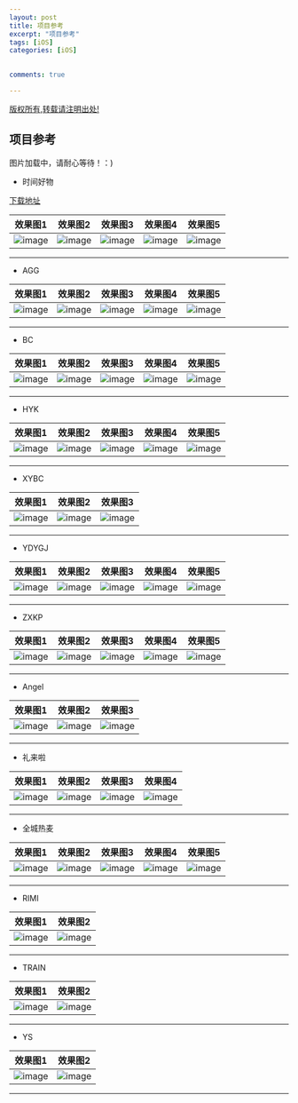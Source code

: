 ```yaml
---
layout: post
title: 项目参考 
excerpt: "项目参考"
tags: [iOS]
categories: [iOS]

  
comments: true

---
```



<!--image:
  //不需要img路径
  feature: Gallary/716.jpg 
  feature: http://21232
  credit: JuanFelix
  creditlink: -->
  
[版权所有,转载请注明出处!](https://ifallen.github.io)


## 项目参考

>
图片加载中，请耐心等待！：) 


- 时间好物

>
 [下载地址](https://itunes.apple.com/cn/app/id1506737056?mt=8)

|效果图1 |效果图2 |效果图3 |效果图4 |效果图5|
| ------- | -------- | ------- | ------- | -------- |
|![image](https://github.com/iFallen/ifallen.github.io/raw/master/img/2015/10/10/zljr/sjhw/1.png)|![image](https://github.com/iFallen/ifallen.github.io/raw/master/img/2015/10/10/zljr/sjhw/2.png)|![image](https://github.com/iFallen/ifallen.github.io/raw/master/img/2015/10/10/zljr/sjhw/3.png)|![image](https://github.com/iFallen/ifallen.github.io/raw/master/img/2015/10/10/zljr/sjhw/4.png)|![image](https://github.com/iFallen/ifallen.github.io/raw/master/img/2015/10/10/zljr/sjhw/5.png)|

---

- AGG

>
|效果图1 |效果图2 |效果图3 |效果图4 |效果图5|
| ------- | -------- | ------- | ------- | -------- |
|![image](https://github.com/iFallen/ifallen.github.io/raw/master/img/2015/10/10/reson/agg/1.png)|![image](https://github.com/iFallen/ifallen.github.io/raw/master/img/2015/10/10/reson/agg/2.png)|![image](https://github.com/iFallen/ifallen.github.io/raw/master/img/2015/10/10/reson/agg/3.png)|![image](https://github.com/iFallen/ifallen.github.io/raw/master/img/2015/10/10/reson/agg/4.png)|![image](https://github.com/iFallen/ifallen.github.io/raw/master/img/2015/10/10/reson/agg/5.png)|

---

- BC

>
|效果图1 |效果图2 |效果图3 |效果图4 |效果图5|
| ------- | -------- | ------- | ------- | -------- |
|![image](https://github.com/iFallen/ifallen.github.io/raw/master/img/2015/10/10/reson/bc/1.png)|![image](https://github.com/iFallen/ifallen.github.io/raw/master/img/2015/10/10/reson/bc/2.png)|![image](https://github.com/iFallen/ifallen.github.io/raw/master/img/2015/10/10/reson/bc/3.png)|![image](https://github.com/iFallen/ifallen.github.io/raw/master/img/2015/10/10/reson/bc/4.png)|![image](https://github.com/iFallen/ifallen.github.io/raw/master/img/2015/10/10/reson/bc/5.png)|

---

- HYK

>
|效果图1 |效果图2 |效果图3 |效果图4 |效果图5|
| ------- | -------- | ------- | ------- | -------- |
|![image](https://github.com/iFallen/ifallen.github.io/raw/master/img/2015/10/10/reson/hyk/1.png)|![image](https://github.com/iFallen/ifallen.github.io/raw/master/img/2015/10/10/reson/hyk/2.png)|![image](https://github.com/iFallen/ifallen.github.io/raw/master/img/2015/10/10/reson/hyk/3.png)|![image](https://github.com/iFallen/ifallen.github.io/raw/master/img/2015/10/10/reson/hyk/4.png)|![image](https://github.com/iFallen/ifallen.github.io/raw/master/img/2015/10/10/reson/hyk/5.png)|

---

- XYBC

>
|效果图1 |效果图2 |效果图3 
| ------- | -------- | ------- | 
|![image](https://github.com/iFallen/ifallen.github.io/raw/master/img/2015/10/10/reson/xybc/1.png)|![image](https://github.com/iFallen/ifallen.github.io/raw/master/img/2015/10/10/reson/xybc/2.png)|![image](https://github.com/iFallen/ifallen.github.io/raw/master/img/2015/10/10/reson/xybc/3.png)|


---

- YDYGJ

>
|效果图1 |效果图2 |效果图3 |效果图4 |效果图5|
| ------- | -------- | ------- | ------- | -------- |
|![image](https://github.com/iFallen/ifallen.github.io/raw/master/img/2015/10/10/reson/ydygj/1.png)|![image](https://github.com/iFallen/ifallen.github.io/raw/master/img/2015/10/10/reson/ydygj/2.png)|![image](https://github.com/iFallen/ifallen.github.io/raw/master/img/2015/10/10/reson/ydygj/3.png)|![image](https://github.com/iFallen/ifallen.github.io/raw/master/img/2015/10/10/reson/ydygj/4.png)|![image](https://github.com/iFallen/ifallen.github.io/raw/master/img/2015/10/10/reson/ydygj/5.png)|

---

- ZXKP

>
|效果图1 |效果图2 |效果图3 |效果图4 |效果图5|
| ------- | -------- | ------- | ------- | -------- |
|![image](https://github.com/iFallen/ifallen.github.io/raw/master/img/2015/10/10/reson/zckp/1.png)|![image](https://github.com/iFallen/ifallen.github.io/raw/master/img/2015/10/10/reson/zckp/2.png)|![image](https://github.com/iFallen/ifallen.github.io/raw/master/img/2015/10/10/reson/zckp/3.png)|![image](https://github.com/iFallen/ifallen.github.io/raw/master/img/2015/10/10/reson/zckp/4.png)|![image](https://github.com/iFallen/ifallen.github.io/raw/master/img/2015/10/10/reson/zckp/5.png)|

---


- Angel

>
| 效果图1 |效果图2 |效果图3 |
| ------- | -------- | ------- |
|![image](https://github.com/iFallen/ifallen.github.io/raw/master/img/2015/10/10/angel/1.PNG)|![image](https://github.com/iFallen/ifallen.github.io/raw/master/img/2015/10/10/angel/2.PNG)|![image](https://github.com/iFallen/ifallen.github.io/raw/master/img/2015/10/10/angel/3.PNG)|

---


- 礼来啦

>
| 效果图1 |效果图2 |效果图3 |效果图4|
| ------- | -------- | ------- | -------- |
|![image](https://github.com/iFallen/ifallen.github.io/raw/master/img/2015/10/10/lll/1.PNG)|![image](https://github.com/iFallen/ifallen.github.io/raw/master/img/2015/10/10/lll/2.PNG)|![image](https://github.com/iFallen/ifallen.github.io/raw/master/img/2015/10/10/lll/3.PNG)|![image](https://github.com/iFallen/ifallen.github.io/raw/master/img/2015/10/10/lll/4.PNG)|

---

- 全城热麦

>
|效果图1 |效果图2 |效果图3 |效果图4 |效果图5|
| ------- | -------- | ------- | ------- | -------- |
|![image](https://github.com/iFallen/ifallen.github.io/raw/master/img/2015/10/10/qcrm/1.PNG)|![image](https://github.com/iFallen/ifallen.github.io/raw/master/img/2015/10/10/qcrm/2.PNG)|![image](https://github.com/iFallen/ifallen.github.io/raw/master/img/2015/10/10/qcrm/3.PNG)|![image](https://github.com/iFallen/ifallen.github.io/raw/master/img/2015/10/10/qcrm/4.PNG)|![image](https://github.com/iFallen/ifallen.github.io/raw/master/img/2015/10/10/qcrm/5.PNG)|


---


- RIMI

>
| 效果图1 | 效果图2 |
| ------- | -------- |
|![image](https://github.com/iFallen/ifallen.github.io/raw/master/img/2015/10/10/rimi/1.jpg)|![image](https://github.com/iFallen/ifallen.github.io/raw/master/img/2015/10/10/rimi/2.jpg)|


---

- TRAIN

>
| 效果图1 | 效果图2 |
| ------- | -------- |
|![image](https://github.com/iFallen/ifallen.github.io/raw/master/img/2015/10/10/rimi/4.png)|![image](https://github.com/iFallen/ifallen.github.io/raw/master/img/2015/10/10/rimi/3.png)|


---

- YS

>
| 效果图1 | 效果图2 |
| ------- | -------- |
|![image](https://github.com/iFallen/ifallen.github.io/raw/master/img/2015/10/10/rimi/5.png)|![image](https://github.com/iFallen/ifallen.github.io/raw/master/img/2015/10/10/rimi/6.png)|


---


	
